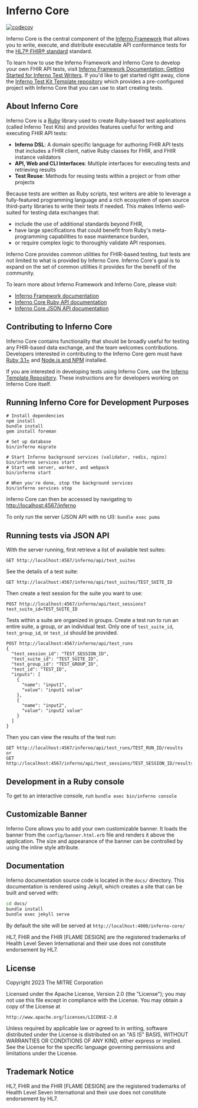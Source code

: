 # Inferno Core
[![codecov](https://codecov.io/gh/inferno-framework/inferno-core/branch/main/graph/badge.svg?token=6NJTBHF82R)](https://codecov.io/gh/inferno-framework/inferno-core)

Inferno Core is the central component of the [Inferno
Framework](https://inferno-framework.github.io) that allows you to write,
execute, and distribute executable API conformance tests for the [HL7® FHIR®
standard](http://hl7.org/fhir/) standard.

To learn how to use the Inferno Framework and Inferno Core to develop your own
FHIR API tests, visit [Inferno Framework
Documentation: Getting Started for Inferno Test Writers](https://inferno-framework.github.io/inferno-core/getting-started.html#getting-started-for-inferno-test-writers).
If you'd like to get started right away, clone the [Inferno Test Kit Template
repository](https://github.com/inferno-framework/inferno-template) which
provides a pre-configured project with Inferno Core that you can use to
start creating tests.

## About Inferno Core
Inferno Core is a [Ruby](https://ruby-lang.org/) library used to create
Ruby-based test applications (called Inferno Test Kits) and provides features
useful for writing and executing FHIR API tests:

* **Inferno DSL**: A domain specific language for authoring FHIR API tests that
  includes a FHIR client, native Ruby classes for FHIR, and FHIR instance validators
* **API, Web and CLI Interfaces**: Multiple interfaces for executing tests and
  retrieving results
* **Test Reuse**: Methods for reusing tests within a project or from other projects

Because tests are written as Ruby scripts, test writers are able to leverage a
fully-featured programming language and a rich ecosystem of open source
third-party libraries to write their tests if needed.  This makes Inferno
well-suited for testing data exchanges that:

* include the use of additional standards beyond FHIR,
* have large specifications that could benefit from Ruby's meta-programming
  capabilities to ease maintenance burden,
* or require complex logic to thoroughly validate API responses.

Inferno Core provides common utilities for FHIR-based testing, but tests are not
limited to what is provided by Inferno Core.  Inferno Core's goal is to expand on
the set of common utilities it provides for the benefit of the community.

To learn more about Inferno Framework and Inferno Core, please visit:
- [Inferno Framework documentation](https://inferno-framework.github.io/inferno-core/)
- [Inferno Core Ruby API documentation](https://inferno-framework.github.io/inferno-core/docs)
- [Inferno Core JSON API documentation](https://inferno-framework.github.io/inferno-core/api-docs)

## Contributing to Inferno Core

Inferno Core contains functionality that should be broadly useful for testing
any FHIR-based data exchange, and the team welcomes contributions.  Developers
interested in contributing to the Inferno Core gem must have [Ruby
3.1+](https://www.ruby-lang.org/en/) and [Node.js and
NPM](https://www.npmjs.com/get-npm) installed.

If you are interested in developing tests using Inferno Core, use the [Inferno
Template Repository](https://github.com/inferno-framework/inferno-template).
These instructions are for developers working on Inferno Core itself.

## Running Inferno Core for Development Purposes
```
# Install dependencies
npm install
bundle install
gem install foreman

# Set up database
bin/inferno migrate

# Start Inferno background services (validator, redis, nginx)
bin/inferno services start
# Start web server, worker, and webpack
bin/inferno start

# When you're done, stop the background services
bin/inferno services stop
```

Inferno Core can then be accessed by navigating to
[http://localhost:4567/inferno](http://localhost:4567/inferno)

To only run the server (JSON API with no UI): `bundle exec puma`

## Running tests via JSON API
With the server running, first retrieve a list of available test suites:
```
GET http://localhost:4567/inferno/api/test_suites
```
See the details of a test suite:
```
GET http://localhost:4567/inferno/api/test_suites/TEST_SUITE_ID
```
Then create a test session for the suite you want to use:
```
POST http://localhost:4567/inferno/api/test_sessions?test_suite_id=TEST_SUITE_ID
```
Tests within a suite are organized in groups. Create a test run to run an entire
suite, a group, or an individual test. Only one of `test_suite_id`,
`test_group_id`, or `test_id` should be provided.
```
POST http://localhost:4567/inferno/api/test_runs
{
  "test_session_id": "TEST_SESSION_ID",
  "test_suite_id": "TEST_SUITE_ID",
  "test_group_id": "TEST_GROUP_ID",
  "test_id": "TEST_ID",
  "inputs": [
    {
      "name": "input1",
      "value": "input1 value"
    },
    {
      "name": "input2",
      "value": "input2 value"
    }
  ]
}
```
Then you can view the results of the test run:
```
GET http://localhost:4567/inferno/api/test_runs/TEST_RUN_ID/results
or
GET http://localhost:4567/inferno/api/test_sessions/TEST_SESSION_ID/results
```

## Development in a Ruby console
To get to an interactive console, run `bundle exec bin/inferno console`

## Customizable Banner
Inferno Core allows you to add your own customizable banner. It loads the banner
from the `config/banner.html.erb` file and renders it above the application. The
size and appearance of the banner can be controlled by using the inline style
attribute.

## Documentation
Inferno documentation source code is located in the `docs/` directory. This
documentation is rendered using Jekyll, which creates a site that can be built
and served with:

```sh
cd docs/
bundle install
bundle exec jekyll serve
```
By default the site will be served at `http://localhost:4000/inferno-core/`

HL7, FHIR and the FHIR [FLAME DESIGN] are the registered trademarks of Health
Level Seven International and their use does not constitute endorsement by HL7.

## License
Copyright 2023 The MITRE Corporation

Licensed under the Apache License, Version 2.0 (the "License"); you may not use
this file except in compliance with the License. You may obtain a copy of the
License at
```
http://www.apache.org/licenses/LICENSE-2.0
```
Unless required by applicable law or agreed to in writing, software distributed
under the License is distributed on an "AS IS" BASIS, WITHOUT WARRANTIES OR
CONDITIONS OF ANY KIND, either express or implied. See the License for the
specific language governing permissions and limitations under the License.

## Trademark Notice

HL7, FHIR and the FHIR [FLAME DESIGN] are the registered trademarks of Health
Level Seven International and their use does not constitute endorsement by HL7.
